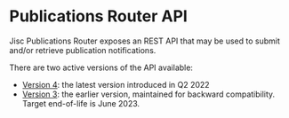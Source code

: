 # Publications Router API #

Jisc Publications Router exposes an REST API that may be used to submit and/or retrieve publication notifications.


There are two active versions of the API available:

* [Version 4](./v4/README.md):  the latest version introduced in Q2 2022
* [Version 3](./v3/README.md):  the earlier version, maintained for backward compatibility. Target end-of-life is June 2023.